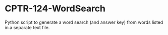 # CPTR-124-WordSearch
Python script to generate a word search (and answer key) from words listed in a separate text file.
